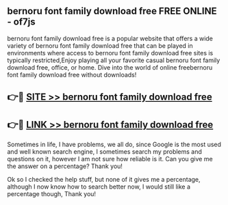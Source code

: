 ## bernoru font family download free FREE ONLINE - of7js

bernoru font family download free is a popular website that offers a wide variety of bernoru font family download free that can be played in environments where access to bernoru font family download free sites is typically restricted,Enjoy playing all your favorite casual bernoru font family download free, office, or home. Dive into the world of online freebernoru font family download free without downloads!

## 👉🔴 [SITE >> bernoru font family download free](http://news.freeplayer.one?title=bernoru_font_family_download_free&ref=FRRE)

## 👉🔴 [LINK >> bernoru font family download free](http://news.freeplayer.one?title=bernoru_font_family_download_free&ref=FREE)

Sometimes in life, I have problems, we all do, since Google is the most used and well known search engine, I sometimes search my problems and questions on it, however I am not sure how reliable is it. Can you give me the answer on a percentage? Thank you!

Ok so I checked the help stuff, but none of it gives me a percentage, although I now know how to search better now, I would still like a percentage though, Thank you!